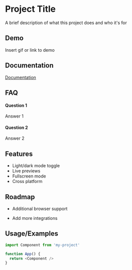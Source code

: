 
# Project Title

A brief description of what this project does and who it's for


## Demo

Insert gif or link to demo


## Documentation

[Documentation](https://linktodocumentation)


## FAQ

#### Question 1

Answer 1

#### Question 2

Answer 2


## Features

- Light/dark mode toggle
- Live previews
- Fullscreen mode
- Cross platform


## Roadmap

- Additional browser support

- Add more integrations


## Usage/Examples

```javascript
import Component from 'my-project'

function App() {
  return <Component />
}
```

